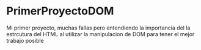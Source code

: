 # PrimerProyectoDOM
Mi primer proyecto, muchas fallas pero entendiendo la importancia del la estrcutura del HTML al utilizar la manipulacion de DOM para tener el mejor trabajo posible
